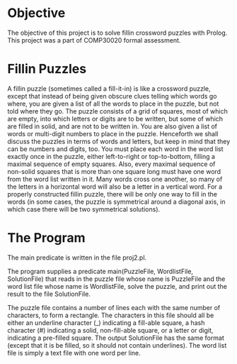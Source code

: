 # Objective
The objective of this project is to solve fillin crossword puzzles with Prolog. This project was a part of COMP30020 formal assessment.

# Fillin Puzzles
A fillin puzzle (sometimes called a fill-it-in) is like a crossword puzzle, except that instead of being given obscure clues telling which words go where, you are given a list of all the words to place in the puzzle, but not told where they go.
The puzzle consists of a grid of squares, most of which are empty, into which letters or digits are to be written, but some of which are filled in solid, and are not to be written in.
You are also given a list of words or multi-digit numbers to place in the puzzle. Henceforth we shall discuss the puzzles in terms of words and letters, but keep in mind that they can be numbers and digits, too. You must place each word in the word list exactly once in the puzzle,
either left-to-right or top-to-bottom, filling a maximal sequence of empty squares. Also, every maximal sequence of non-solid squares that is more than one square long must have one word from the word list written in it. Many words cross one another, so many of the letters in a horizontal word will also be a letter in a vertical word. For a properly constructed fillin
puzzle, there will be only one way to fill in the words (in some cases, the puzzle is symmetrical around a diagonal axis, in which case there will be two symmetrical solutions).

# The Program
The main predicate is written in the file proj2.pl.

The program supplies a predicate main(PuzzleFile, WordlistFile, SolutionFile) that reads in the puzzle file whose name is PuzzleFile and the word list file whose name is WordlistFile, solve the puzzle, and print out the result to the file SolutionFile.

The puzzle file contains a number of lines each with the same number of characters, to form a rectangle. The characters in this file should all be either an underline character (_) indicating a fill-able square, a hash character (#) indicating a solid, non-fill-able square, or a letter or digit, indicating a pre-filled square. The output SolutionFile has the same format (except that it is be filled, so it should not contain underlines). The word list file is simply a text file with one word per line.

